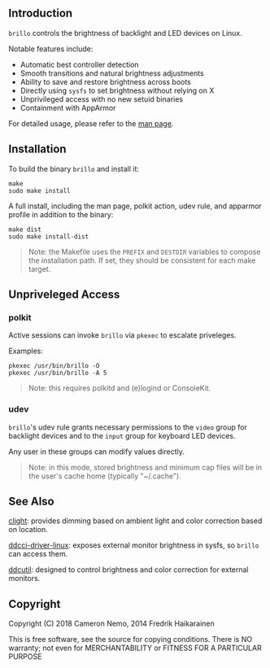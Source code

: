 Introduction
------------

`brillo` controls the brightness of backlight and LED devices on Linux.

Notable features include:

* Automatic best controller detection
* Smooth transitions and natural brightness adjustments
* Ability to save and restore brightness across boots
* Directly using `sysfs` to set brightness without relying on X
* Unprivileged access with no new setuid binaries
* Containment with AppArmor

For detailed usage, please refer to the [man page](doc/man/brillo.1.md).

Installation
------------

To build the binary `brillo` and install it:

    make
    sudo make install

A full install, including the man page, polkit action, udev rule, and apparmor
profile in addition to the binary:

    make dist
    sudo make install-dist

> Note: the Makefile uses the `PREFIX` and `DESTDIR` variables to compose the
> installation path. If set, they should be consistent for each make target.

Unpriveleged Access
-------------------

### polkit

Active sessions can invoke `brillo` via `pkexec` to escalate priveleges.

Examples:

    pkexec /usr/bin/brillo -O
    pkexec /usr/bin/brillo -A 5

> Note: this requires polkitd and (e)logind or ConsoleKit.

### udev

`brillo`'s udev rule grants necessary permissions to the `video` group for
backlight devices and to the `input` group for keyboard LED devices.

Any user in these groups can modify values directly.

> Note: in this mode, stored brightness and minimum cap files will be in
> the user's cache home (typically "~/.cache").

See Also
--------

[clight](https://github.com/FedeDP/Clight): provides dimming based on ambient
light and color correction based on location.

[ddcci-driver-linux](https://gitlab.com/ddcci-driver-linux/ddcci-driver-linux):
exposes external monitor brightness in sysfs, so `brillo` can access them.

[ddcutil](http://www.ddcutil.com/): designed to control brightness and color
correction for external monitors.

Copyright
---------

Copyright (C) 2018 Cameron Nemo, 2014 Fredrik Haikarainen

This is free software, see the source for copying conditions.  There is NO
warranty; not even for MERCHANTABILITY or FITNESS FOR A PARTICULAR PURPOSE
